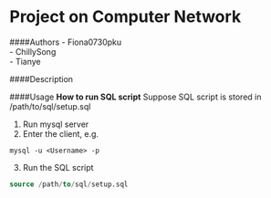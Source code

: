 # Project on Computer Network



####Authors
\- Fiona0730pku   
\- ChillySong   
\- Tianye

####Description


####Usage
**How to run SQL script**
Suppose SQL script is stored in /path/to/sql/setup.sql
1. Run mysql server
2. Enter the client, e.g.
```shell
mysql -u <Username> -p
```
3. Run the SQL script
```sql
source /path/to/sql/setup.sql
```

